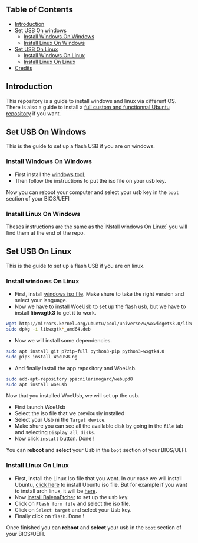 ## Table of Contents

* [Introduction](#introduction)
* [Set USB On windows](#set-usb-on-windows)
  * [Install Windows On Windows](#install-windows-on-windows)
  * [Install Linux On Windows](#install-linux-on-windows)
* [Set USB On Linux](#set-usb-on-linux)
  * [Install Windows On Linux](#install-windows-on-linux)
  * [Install Linux On Linux](#install-linux-on-linux)
* [Credits](#credits)

## Introduction
This repository is a guide to install windows and linux via different OS. There is also a guide to install a [full custom and functionnal Ubuntu repository](https://github.com/ARU1-TEAM/Ubuntu-installation-XFCE4-I3wm) if you want. 

## Set USB On Windows
This is the guide to set up a flash USB if you are on windows.

### Install Windows On Windows
- First install the [windows tool](https://www.microsoft.com/en-us/software-download/windows10).
- Then follow the instructions to put the iso file on your usb key. 

Now you can reboot your computer and select your usb key in the `boot` section of your BIOS/UEFI


### Install Linux On Windows
Theses instructions are the same as the ÌNstall windows On Linux` you will find them at the end of the repo.

## Set USB On Linux
This is the guide to set up a flash USB if you are on linux.

### Install windows On Linux
- First, install [windows iso file](https://www.microsoft.com/en-us/software-download/windows10ISO). Make shure to take the right version and select your language.
- Now we have to install WoeUsb to set up the flash usb, but we have to install **libwxgtk3** to get it to work. 

~~~sh
wget http://mirrors.kernel.org/ubuntu/pool/universe/w/wxwidgets3.0/libwxgtk3.0-0v5_3.0.4+dfsg-3_amd64.deb
sudo dpkg -i libwxgtk*_amd64.deb
~~~

- Now we will install some dependencies.

~~~sh
sudo apt install git p7zip-full python3-pip python3-wxgtk4.0
sudo pip3 install WoeUSB-ng
~~~
- And finally install the app repository and WoeUsb.
~~~sh
sudo add-apt-repository ppa:nilarimogard/webupd8
sudo apt install woeusb
~~~
Now that you installed WoeUsb, we will set up the usb. 
- First launch WoeUsb
- Select the iso file that we previously installed 
- Select your Usb ni the `Target device`. 
- Make shure you can see all the available disk by going in the `file` tab and selecting `Display all disks`.
- Now click `install` button. Done !

You can **reboot** and **select** your Usb in the `boot` section of your BIOS/UEFI.


### Install Linux On Linux
- First, install the Linux Iso file that you want. In our case we will install Ubuntu, [click here](https://ubuntu.com/download/desktop#download) to install Ubuntu iso file. But for example if you want to install arch linux, it will be [here](https://archlinux.org/download/). 
- Now [install BalenaEtcher](https://www.balena.io/etcher/) to set up the usb key.
- Click on `Flash form file` and select the iso file.
- Click on `Select target` and select your Usb key.
- Finally click on `flash`. Done !

Once finished you can **reboot** and **select** your usb in the `boot` section of your BIOS/UEFI.





